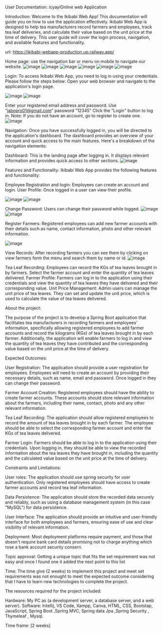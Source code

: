 
User Documentation: icyayiOnline web Application

Introduction:
Welcome to the Ikibabi Web App! This documentation will guide you on how to use the application effectively. Ikibabi Web App is designed to help tea manufacturers record farmers and employees, track tea leaf deliveries, and calculate their value based on the unit price at the time of delivery. This user guide will cover the login process, navigation, and available features and functionality.

url: https://ikibabi-webapp-production.up.railway.app/

Home page: use the navigation bar or menu on mobile to navigate our website.
![image](https://github.com/jabo-pro/webtech-Project/assets/104870676/9d9f765a-14b5-4511-ae11-bf14ad691502)  ![image](https://github.com/jabo-pro/webtech-Project/assets/104870676/072e5c58-354b-4bd9-9ddc-38c20b408482)
![image](https://github.com/jabo-pro/webtech-Project/assets/104870676/67609c25-2721-405b-a83b-a1cbb348ca9e)  ![image](https://github.com/jabo-pro/webtech-Project/assets/104870676/6db008f3-6a4b-4e1f-9d2c-a08211811e10)
![image](https://github.com/jabo-pro/webtech-Project/assets/104870676/13828687-f16c-4f27-82cf-7a4a2edf1ff6)  ![image](https://github.com/jabo-pro/webtech-Project/assets/104870676/1be49094-b9dd-491b-9547-bb9206891c8d)		

Login:
To access Ikibabi Web App, you need to log in using your credentials. Please follow the steps below:
Open your web browser and navigate to the application's login page.

![image](https://github.com/jabo-pro/webtech-Project/assets/104870676/2be3c2d5-5800-4930-aa53-074585115535)  ![image](https://github.com/jabo-pro/webtech-Project/assets/104870676/19f6227a-374f-4359-8422-0cd3eab9ccf7)

Enter your registered email address and password. Use “jabopro01@gmail.com”  password ”12345”
Click the "Login" button to log in.
Note: If you do not have an account, go to register to create one.
![image](https://github.com/jabo-pro/webtech-Project/assets/104870676/0f008a9a-8453-43ad-9065-649be05aa9c2)
 

Navigation:
Once you have successfully logged in, you will be directed to the application's dashboard. The dashboard provides an overview of your account and quick access to the main features. Here's a breakdown of the navigation elements:

Dashboard: This is the landing page after logging in. It displays relevant information and provides quick access to other sections.
![image](https://github.com/jabo-pro/webtech-Project/assets/104870676/47c7df2c-3eea-4e0c-ab37-98195cca5de3)

Features and Functionality:
Ikibabi Web App provides the following features and functionality:

Employee Registration and login: Employees can create an account and login.
User Profile: Once logged in a user can view their profile.

![image](https://github.com/jabo-pro/webtech-Project/assets/104870676/f6b807c1-ad91-471e-9f9d-fce173a61242)  ![image](https://github.com/jabo-pro/webtech-Project/assets/104870676/ebb5cfd2-a4a4-4784-81cb-429708cf16f0)

Change Password: Users can change their password while logged.
![image](https://github.com/jabo-pro/webtech-Project/assets/104870676/47796240-6f3d-462e-aa17-4158834387a0)  ![image](https://github.com/jabo-pro/webtech-Project/assets/104870676/d609b9ca-61a7-4658-b74c-d676f3fe398f)

Register Farmers: Registered employees can add new farmer accounts with their details such as name, contact information, photo and other relevant information.
 
![image](https://github.com/jabo-pro/webtech-Project/assets/104870676/74a6ce2a-466d-4eac-ada8-d37bc4067288)

View Records: After recording farmers you can see them by clicking on view farmers form the menu and search them by name or id.
 ![image](https://github.com/jabo-pro/webtech-Project/assets/104870676/7537de6c-7ff6-43c3-ac5b-cf0a4f2c055c)
 
Tea Leaf Recording: Employees can record the KGs of tea leaves brought in by farmers. Select the farmer account and enter the quantity of tea leaves delivered.
Farmer Profile: Farmers can log in to the application using their credentials and view the quantity of tea leaves they have delivered and their corresponding value.
Unit Price Management: Admin users can manage the unit price of tea leaves. They can set and update the unit price, which is used to calculate the value of tea leaves delivered.


About the project:

The purpose of the project is to develop a Spring Boot application that facilitates tea manufacturers in recording farmers and employees' information, specifically allowing registered employees to add farmer accounts and record the kilograms (KGs) of tea leaves brought in by each farmer. Additionally, the application will enable farmers to log in and view the quantity of tea leaves they have contributed and the corresponding value based on the unit price at the time of delivery.

Expected Outcomes:

User Registration: The application should provide a user registration for employees. Employees will need to create an account by providing their necessary details, such as name, email and password. Once logged in they can change their password.

Farmer Account Creation: Registered employees should have the ability to create farmer accounts. These accounts should store relevant information about the farmers, including their name, contact, photo and any other relevant information.

Tea Leaf Recording: The application should allow registered employees to record the amount of tea leaves brought in by each farmer. The employee should be able to select the corresponding farmer account and enter the KGs of tea leaves delivered.

Farmer Login: Farmers should be able to log in to the application using their credentials. Upon logging in, they should be able to view the recorded information about the tea leaves they have brought in, including the quantity and the calculated value based on the unit price at the time of delivery.


Constraints and Limitations:

User roles: The application should use spring security for user authentication. Only registered employees should have access to create farmer accounts and record tea leaf information.

Data Persistence: The application should store the recorded data securely and reliably, such as using a database management system (in this case "MySQL") for data persistence.

User Interface: The application should provide an intuitive and user-friendly interface for both employees and farmers, ensuring ease of use and clear visibility of relevant information.

Deployment: Most deployment platforms require payment, and those that doesn't require bank card details promising not to charge anything which rose a bank account security consern.

Topic approval: Getting a unique topic that fits the set requirement was not easy and once I found one it added the next point to this list

Time: The time give (2 weeks) to implement this project and meet set requirements was not enought to meet the expected outcome considering that I have to learn new technologies to complete the project. 

The resources required for the project included:

Hardware: My PC as (a development server, a database server, and a web server).
Software: Intellij, VS Code, Xampp, Canva, HTML, CSS, Bootstap, JavaScript, Spring Boot ,Spring MVC, Spring data Jpa ,Spring Security , Thymeleaf , Mysql.

Time frame: [2 weeks]

